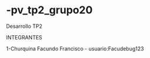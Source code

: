 # -pv_tp2_grupo20

Desarrollo TP2

INTEGRANTES

1-Churquina Facundo Francisco - usuario:Facudebug123

